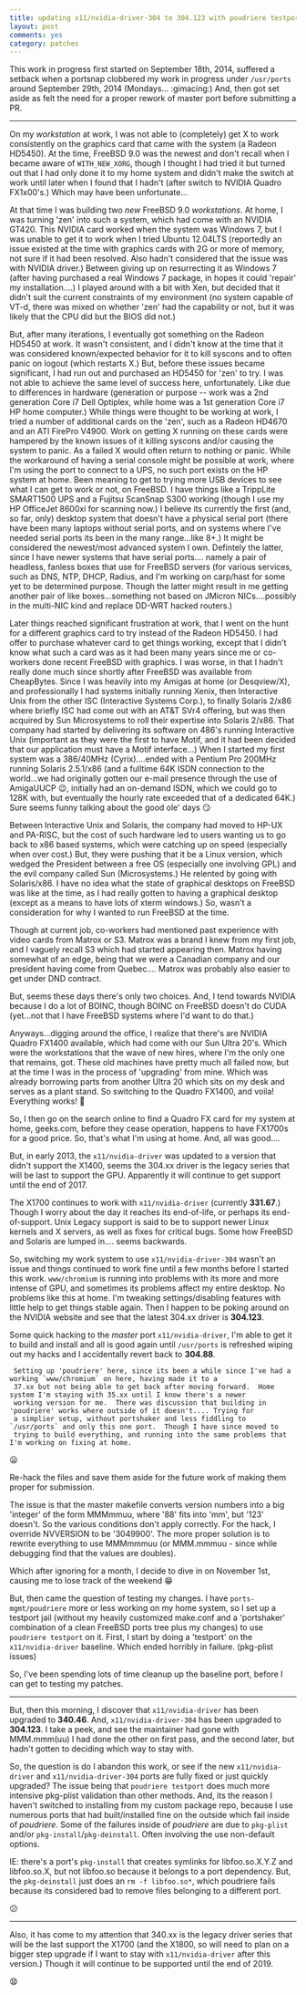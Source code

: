 ```yaml
---
title: updating x11/nvidia-driver-304 to 304.123 with poudriere testport
layout: post
comments: yes
category: patches
---
```


This work in progress first started on September 18th, 2014, suffered a setback when a portsnap clobbered my work in progress under
`/usr/ports` around September 29th, 2014 (Mondays... :gimacing:)  And, then got set aside as felt the need for a proper rework of
master port before submitting a PR.

------

On my *workstation* at work, I was not able to (completely) get X to work consistently on the graphics card that came with the
system (a Radeon HD5450).  At the time, FreeBSD 9.0 was the newest and don't recall when I became aware of `WITH_NEW_XORG`, though
I thought I had tried it but turned out that I had only done it to my home system and didn't make the switch at work until later
when I found that I hadn't (after switch to NVIDIA Quadro FX1x00's.)  Which may have been unfortunate... 

At that time I was building two *new* FreeBSD 9.0 *workstations*.  At home, I was turning 'zen' into such a system, which had come
with an NVIDIA GT420.  This NVIDIA card worked when the system was Windows 7, but I was unable to get it to work when I tried
Ubuntu 12.04LTS (reportedly an issue existed at the time with graphics cards with 2G or more of memory, not sure if it had been
resolved.  Also hadn't considered that the issue was with NVIDIA driver.)  Between giving up on resurrecting it as Windows 7 (after
having purchased a real Windows 7 package, in hopes it could 'repair' my installation....) I played around with a bit with Xen, but
decided that it didn't suit the current constraints of my environment (no system capable of VT-d, there was mixed on whether 'zen'
had the capability or not, but it was likely that the CPU did but the BIOS did not.)

But, after many iterations, I eventually got something on the Radeon HD5450 at work.  It wasn't consistent, and I didn't know at
the time that it was considered known/expected behavior for it to kill syscons and to often panic on logout (which restarts X.)
But, before these issues became significant, I had run out and purchased an HD5450 for 'zen' to try.  I was not able to achieve the
same level of success here, unfortunately.  Like due to differences in hardware (generation or purpose -- work was a 2nd generation
Core i7 Dell Optiplex, while home was a 1st generation Core i7 HP home computer.)  While things were thought to be working at work,
I tried a number of additional cards on the 'zen', such as a Radeon HD4670 and an ATI FirePro V4900.  Work on getting X running on
these cards were hampered by the known issues of it killing syscons and/or causing the system to panic.  As a failed X would often
return to nothing or panic.  While the workaround of having a serial console might be possible at work, where I'm using the port
to connect to a UPS, no such port exists on the HP system at home.  Been meaning to get to trying more USB devices to see what
I can get to work or not, on FreeBSD.  I have things like a TrippLite SMART1500 UPS and a Fujitsu ScanSnap S300 working (though I
use my HP OfficeJet 8600xi for scanning now.)  I believe its currently the first (and, so far, only) desktop system that doesn't
have a physical serial port (there have been many laptops without serial ports, and on systems where I've needed serial ports its
been in the many range...like 8+.)  It might be considered the newest/most advanced system I own.  Defintely the latter,
since I have newer systems that have serial ports.... namely a pair of headless, fanless boxes that use for FreeBSD servers (for
various services, such as DNS, NTP, DHCP, Radius, and I'm working on carp/hast for some yet to be determined purpose.  Though the
latter might result in me getting another pair of like boxes...something not based on JMicron NICs....possibly in the multi-NIC kind
and replace DD-WRT hacked routers.)

Later things reached significant frustration at work, that I went on the hunt for a different graphics card to try instead of the
Radeon HD5450.  I had offer to purchase whatever card to get things working, except that I didn't know what such a card was as it
had been many years since me or co-workers done recent FreeBSD with graphics.  I was worse, in that I hadn't really done much since shortly after FreeBSD was available from CheapBytes.  Since I was heavily into my Amigas at home (or Desqview/X), and professionally
I had systems initially running Xenix, then Interactive Unix from the other ISC (Interactive Systems Corp.), to finally
Solaris 2/x86 where briefly ISC had come out with an AT&T SVr4 offering, but was then acquired by Sun Microsystems to roll their
expertise into Solaris 2/x86.  That company had started by delivering its software on 486's running Interactive Unix (important
as they were the first to have Motif, and it had been decided that our application must have a Motif interface...)  When I started
my first system was a 386/40MHz (Cyrix)....ended with a Pentium Pro 200MHz running Solaris 2.5.1/x86 (and a fulltime 64K ISDN
connection to the world...we had originally gotten our e-mail presence through the use of AmigaUUCP :wink:, initially had an
on-demand ISDN, which we could go to 128K with, but eventually the hourly rate exceeded that of a dedicated 64K.)  Sure seems funny
talking about the good ole' days :smirk:

Between Interactive Unix and Solaris, the company had moved to HP-UX and PA-RISC, but the cost of such hardware led to users
wanting us to go back to x86 based systems, which were catching up on speed (especially when over cost.)  But, they were pushing
that it be a Linux version, which wedged the President between a free OS (especially one involving GPL) and the evil company called
Sun (Microsystems.)  He relented by going with Solaris/x86.  I have no idea what the state of graphical desktops on FreeBSD was
like at the time, as I had really gotten to having a graphical desktop (except as a means to have lots of xterm windows.)  So,
wasn't a consideration for why I wanted to run FreeBSD at the time.

Though at current job, co-workers had mentioned past experience with video cards from Matrox or S3.  Matrox was a brand I knew from
my first job, and I vaguely recall S3 which had started appearing then.  Matrox having somewhat of an edge, being that we were a
Canadian company and our president having come from Quebec.... Matrox was probably also easier to get under DND contract.

But, seems these days there's only two choices.  And, I tend towards NVIDIA because I do a lot of BOINC, though BOINC on FreeBSD
doesn't do CUDA (yet...not that I have FreeBSD systems where I'd want to do that.)

Anyways...digging around the office, I realize that there's are NVIDIA Quadro FX1400 available, which had come with our Sun Ultra 20's.  Which were the workstations that the wave of new hires, where I'm the only one that remains, got.  These old machines have
pretty much all failed now, but at the time I was in the process of 'upgrading' from mine.  Which was already borrowing parts from
another Ultra 20 which sits on my desk and serves as a plant stand.  So switching to the Quadro FX1400, and voila! Everything
works! :triumph:

So, I then go on the search online to find a Quadro FX card for my system at home, geeks.com, before they cease operation, happens
to have FX1700s for a good price.  So, that's what I'm using at home.  And, all was good....

But, in early 2013, the `x11/nvidia-driver` was updated to a version that didn't support the X1400, seems the 304.xx driver is the
legacy series that will be last to support the GPU.  Apparently it will continue to get support until the end of 2017.

The X1700 continues to work with `x11/nvidia-driver` (currently **331.67**.) Though I worry about the day it reaches its
end-of-life, or perhaps its end-of-support.  Unix Legacy support is said to be to support newer Linux kernels and X servers, as
well as fixes for critical bugs.  Some how FreeBSD and Solaris are lumped in.... seems backwards.

So, switching my work system to use `x11/nvidia-driver-304` wasn't an issue and things continued to work fine until a few months
before I started this work.  `www/chromium` is running into problems with its more and more intense of GPU, and sometimes its
problems affect my entire desktop.  No problems like this at home.  I'm tweaking settings/disabling features with little help to
get things stable again.  Then I happen to be poking around on the NVIDIA website and see that the latest 304.xx driver is
**304.123**.

Some quick hacking to the *master* port `x11/nvidia-driver`, I'm able to get it to build and install and all is good again until
`/usr/ports` is refreshed wiping out my hacks and I accidentally revert back to **304.88**.  

     Setting up 'poudriere' here, since its been a while since I've had a working `www/chromium` on here, having made it to a
     37.xx but not being able to get back after moving forward.  Home system I'm staying with 35.xx until I know there's a newer
     working version for me.  There was discussion that building in 'poudriere' works where outside of it doesn't.... Trying for
     a simplier setup, without portshaker and less fiddling to `/usr/ports` and only this one port.  Though I have since moved to
     trying to build everything, and running into the same problems that I'm working on fixing at home.
     
:frowning:
     
Re-hack the files and save them aside for the future work of making them proper for submission.

The issue is that the master makefile converts version numbers into a big 'integer' of the form MMMmmuu, where '88' fits into 'mm', but '123' doesn't.  So the various conditions don't apply correctly.  For the hack, I override NVVERSION to be '3049900'.  The more
proper solution is to rewrite everything to use MMMmmmuu (or MMM.mmmuu - since while debugging find that the values are doubles).

Which after ignoring for a month, I decide to dive in on November 1st, causing me to lose track of the weekend :grin:

But, then came the question of testing my changes.  I have `ports-mgmt/poudriere` more or less working on my home system, so I set
up a testport jail (without my heavily customized make.conf and a 'portshaker' combination of a clean FreeBSD ports tree plus my
changes) to use `poudriere testport` on it.  First, I start by doing a 'testport' on the `x11/nvidia-driver` baseline.  Which ended
horribly in failure. (pkg-plist issues)

So, I've been spending lots of time cleanup up the baseline port, before I can get to testing my patches.

------

But, then this morning, I discover that `x11/nvidia-driver` has been upgraded to **340.46**.  And, `x11/nvidia-driver-304` has been
upgraded to **304.123**.  I take a peek, and see the maintainer had gone with MMM.mmm(uu)  I had done the other on first pass, and
the second later, but hadn't gotten to deciding which way to stay with.

So, the question is do I abandon this work, or see if the new `x11/nvidia-driver` and `x11/nvidia-driver-304` ports are fully fixed
or just quickly upgraded?  The issue being that `poudriere testport` does much more intensive pkg-plist validation than other 
methods.  And, its the reason I haven't switched to installing from my custom package repo, because I use numerous ports that had
built/installed fine on the outside which fail inside of *poudriere*.  Some of the failures inside of *poudriere* are due to
`pkg-plist` and/or `pkg-install`/`pkg-deinstall`.  Often involving the use non-default options.

IE: there's a port's `pkg-install` that creates symlinks for libfoo.so.X.Y.Z and libfoo.so.X, but not libfoo.so because it belongs
to a port dependency.  But, the `pkg-deinstall` just does an `rm -f libfoo.so*`, which poudriere fails because its considered bad
to remove files belonging to a different port.

:confused:

------

Also, it has come to my attention that 340.xx is the legacy driver series that will be the last support the X1700 (and the X1800,
so will need to plan on a bigger step upgrade if I want to stay with `x11/nvidia-driver` after this version.)  Though it will
continue to be supported until the end of 2019.

:anguished:
